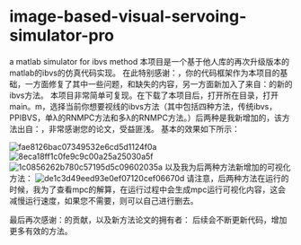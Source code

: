# image-based-visual-servoing-simulator-pro
a matlab simulator for ibvs method
本项目是一个基于他人库的再次升级版本的matlab的ibvs的仿真代码实现。
在此特别感谢：，你的代码框架作为本项目的基础，一方面修复了其中一些问题，和缺失的内容，另一方面新加入了来自：的新的ibvs方法。
本项目非常简单可复现。在下载了本项目后，打开所在目录，打开main。m，选择当前你想要视线的ibvs方法（其中包括四种方法，传统ibvs，PPIBVS，单λ的RNMPC方法和多λ的RNMPC方法。）后两种是我新增加的，该方法出自：，非常感谢您的论文，受益匪浅。
基本的效果如下所示：

![fae8126bac07349532e6cd5d1124f0a](https://github.com/user-attachments/assets/ecc26d99-b322-452e-ba5e-d682b9ecdbda)
![8eca18ff1c0fe9c9c00a25a25030a5f](https://github.com/user-attachments/assets/f5cbe9a7-3a31-4fc3-a1cf-31dd666baef0)
![1c0856262b780c57195d5c09602035a](https://github.com/user-attachments/assets/dd59ac2e-f20e-4566-bec3-078f4dac77c0)
以及我为后两种方法新增加的可视化方法：
![de1c3d49eed93e0ef07120cef06670d](https://github.com/user-attachments/assets/8f3a61be-1133-4f7d-bd26-c95a86a041ee)
请注意，后两种方法在运行的时候，我为了查看mpc的解算，在运行过程中会生成mpc运行可视化内容，这会减慢运行速度，如果您不需要，则可以自己进行删去。

最后再次感谢：的贡献，以及新方法论文的拥有者：
后续会不断更新代码，增加更多有效的方法。
